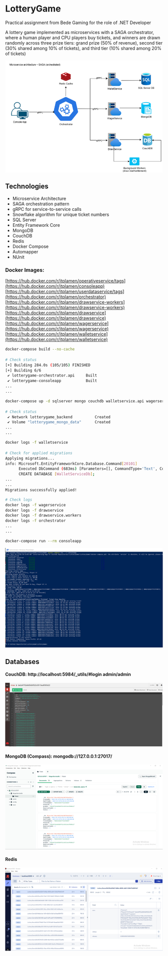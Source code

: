 # LotteryGame

Practical assignment from Bede Gaming for the role of .NET Developer

A lottery game implemented as microservices with a SAGA orchestrator, where a human player and CPU players buy tickets, and winners are drawn randomly across three prize tiers: grand prize (50% of revenue), second tier (30% shared among 10% of tickets), and third tier (10% shared among 20% of tickets)

![Alt Text](assets/Microservice_Architecture.png)

## Technologies

* Microservice Architecture
* SAGA orchestration pattern
* gRPC for service-to-service calls
* Snowflake algorithm for unique ticket numbers
* SQL Server
* Entity Framework Core
* MongoDB
* CouchDB
* Redis
* Docker Compose
* Automapper
* NUnit

### Docker Images: 

[https://hub.docker.com/r/itplamen/operativeservice/tags](https://hub.docker.com/r/itplamen/consoleapp) <br />
[https://hub.docker.com/r/itplamen/userdataservice/tags](https://hub.docker.com/r/itplamen/orchestrator) <br />
[https://hub.docker.com/r/itplamen/drawservice-workers](https://hub.docker.com/r/itplamen/drawservice-workers) <br />
[https://hub.docker.com/r/itplamen/drawservice](https://hub.docker.com/r/itplamen/drawservice) <br />
[https://hub.docker.com/r/itplamen/wagerservice](https://hub.docker.com/r/itplamen/wagerservice) <br />
[https://hub.docker.com/r/itplamen/walletservice](https://hub.docker.com/r/itplamen/walletservice)

```bash
docker-compose build --no-cache

# Check status
[+] Building 284.0s (105/105) FINISHED
[+] Building 6/6
 ✔ lotterygame-orchestrator.api     Built                                                                          0.0s
 ✔ lotterygame-consoleapp           Built                                                                          0.0s
...
...
```
```bash
docker-compose up -d sqlserver mongo couchdb walletservice.api wagerservice.api drawservice.api drawservice.workers redis orchestrator.api

# Check status
 ✔ Network lotterygame_backend          Created                                                                    0.1s
 ✔ Volume "lotterygame_mongo_data"      Created                                                                    0.0s
...
...
```
```bash
docker logs -f walletservice

# Check for applied migrations
Applying migrations...
info: Microsoft.EntityFrameworkCore.Database.Command[20101]
      Executed DbCommand (683ms) [Parameters=[], CommandType='Text', CommandTimeout='60']
      CREATE DATABASE [WalletServiceDb];
...
...
Migrations successfully applied!
```
```bash
# Check logs
docker logs -f wagerservice
docker logs -f drawservice
docker logs -f drawservice.workers
docker logs -f orchestrator
...
...
```
```bash
docker-compose run --rm consoleapp
```
![Alt Text](assets/Execution.png)

## Databases
#### CouchDB:  http://localhost:5984/_utils/#login admin/admin
![Alt Text](assets/CouchDb.png)

#### MongoDB (Compass): mongodb://127.0.0.1:27017/
![Alt Text](assets/MongoDb.png)

#### Redis
![Alt Text](assets/Redis.png)
